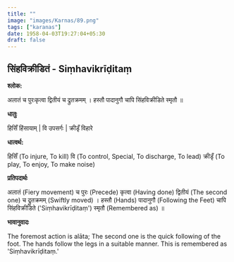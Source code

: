 ```yaml
---
title: ""
image: "images/Karnas/89.png"
tags: ["karanas"]
date: 1958-04-03T19:27:04+05:30
draft: false
---
```


## सिंहविक्रीडितं - Siṃhavikrīḍitaṃ

**श्लोक:**

अलातं च पुरःकृत्वा द्वितीयं च द्रुतक्रमम् । हस्तौ पादानुगौ चापि सिंहविक्रीडिते स्मृतौ ॥

**धातुः**

हिसिँ हिंसायाम् |
वि उपसर्गः |
क्रीडृँ विहारे

**धात्वर्थ:**

हिसिँ (To injure, To kill)
वि (To control, Special, To discharge, To lead)
क्रीडृँ (To play, To enjoy, To make noise)

**प्रतिपदार्थः**

अलातं (Fiery movement) च पुरः (Precede) कृत्वा (Having done) द्वितीयं (The second one) च द्रुतक्रमम् (Swiftly moved) । हस्तौ (Hands) पादानुगौ (Following the Feet) चापि सिंहविक्रीडिते ('Siṃhavikrīḍitaṃ') स्मृतौ (Remembered as) ॥

**भावानुवादः**

The foremost action is alāta; The second one is the quick following of the foot. The hands follow the legs in a suitable manner. This is remembered as 'Siṃhavikrīḍitaṃ.'

